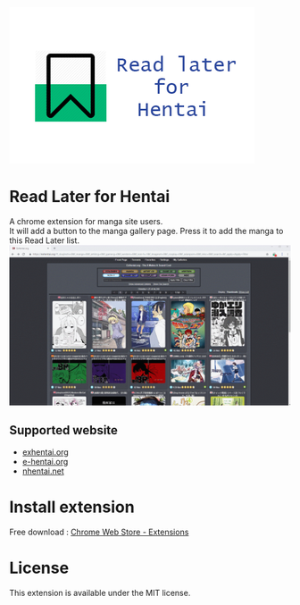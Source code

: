 [![image](https://github.com/chuang861012/Read-Later-for-Hentai/blob/master/md_res/banner.png)](https://chrome.google.com/webstore/detail/read-later-for-hentai/bipmijeginoipfkdmhfmjcdebpijejhn)
# Read Later for Hentai
A chrome extension for manga site users.    
It will add a button to the manga gallery page. Press it to add the manga to this Read Later list.    
![image](https://github.com/chuang861012/Read-Later-for-Hentai/blob/master/md_res/demo.gif)
## Supported website
- [exhentai.org](http://exhentai.org)
- [e-hentai.org](http://e-hentai.org)
- [nhentai.net](https://nhentai.net)
# Install extension
Free download : [Chrome Web Store - Extensions](https://chrome.google.com/webstore/detail/read-later-for-hentai/bipmijeginoipfkdmhfmjcdebpijejhn)
# License
This extension is available under the MIT license.